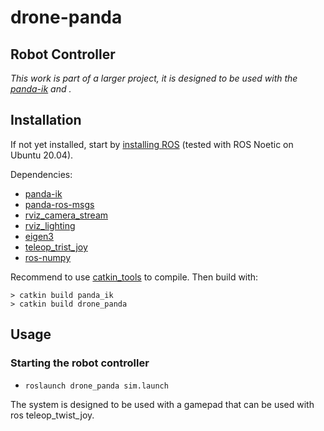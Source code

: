drone-panda
===========
Robot Controller
----------------

*This work is part of a larger project, it is designed to be used with the
[panda-ik](https://github.com/emmanuel-senft/panda_ik) and .*

Installation
------------

If not yet installed, start by [installing
ROS](http://wiki.ros.org/ROS/Installation) (tested with ROS Noetic on Ubuntu 20.04).

Dependencies:
- [panda-ik](https://github.com/emmanuel-senft/panda_ik)
- [panda-ros-msgs](https://github.com/emmanuel-senft/panda-ros-msgs)
- [rviz_camera_stream](https://github.com/lucasw/rviz_camera_stream)
- [rviz_lighting](https://github.com/mogumbo/rviz_lighting)
- [eigen3](https://eigen.tuxfamily.org/dox/)
- [teleop_trist_joy](http://wiki.ros.org/teleop_twist_joy)
- [ros-numpy](http://wiki.ros.org/ros_numpy)

Recommend to use [catkin_tools](https://catkin-tools.readthedocs.io/en/latest/) to compile.
Then build with:

```
> catkin build panda_ik
> catkin build drone_panda
```

Usage
-----

### Starting the robot controller 
- `roslaunch drone_panda sim.launch`

The system is designed to be used with a gamepad that can be used with ros teleop_twist_joy.
